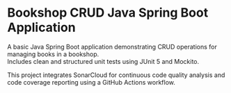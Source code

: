 # Bookshop CRUD Java Spring Boot Application

A basic Java Spring Boot application demonstrating CRUD operations for managing books in a bookshop.  
Includes clean and structured unit tests using JUnit 5 and Mockito.  

This project integrates SonarCloud for continuous code quality analysis and code coverage reporting using a GitHub Actions workflow.
